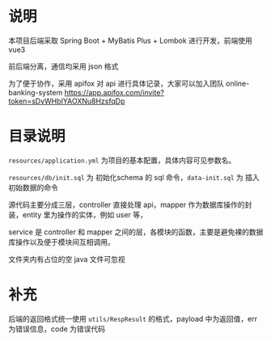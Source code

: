 # 说明

本项目后端采取 Spring Boot + MyBatis Plus + Lombok 进行开发，前端使用 vue3

前后端分离，通信均采用 json 格式

为了便于协作，采用 apifox 对 api 进行具体记录，大家可以加入团队 online-banking-system https://app.apifox.com/invite?token=sDvWHbIYAOXNu8HzsfqDp

# 目录说明

`resources/application.yml` 为项目的基本配置，具体内容可见参数名。

`resources/db/init.sql` 为 初始化schema 的 sql 命令，`data-init.sql` 为 插入初始数据的命令

源代码主要分成三层，controller 直接处理 api，mapper 作为数据库操作的封装，entity 里为操作的实体，例如 user 等，

service 是 controller 和 mapper 之间的层，各模块的函数，主要是避免裸的数据库操作以及便于模块间互相调用。

文件夹内有占位的空 java 文件可忽视

# 补充

后端的返回格式统一使用 `utils/RespResult` 的格式，payload 中为返回值，err 为错误信息，code 为错误代码
